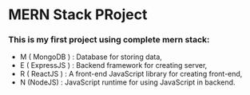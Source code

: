 # MERN Stack PRoject

### This is my first project using complete  mern stack: 
- M ( MongoDB ) : Database for storing data,
- E ( ExpressJS ) : Backend framework for creating server,
- R ( ReactJS ) : A front-end JavaScript library for creating front-end,
- N (NodeJS)  : JavaScript runtime for using JavaScript in backend.
